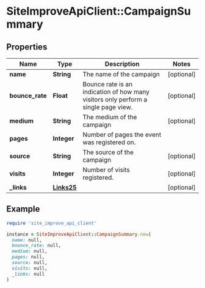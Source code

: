 # SiteImproveApiClient::CampaignSummary

## Properties

| Name | Type | Description | Notes |
| ---- | ---- | ----------- | ----- |
| **name** | **String** | The name of the campaign | [optional] |
| **bounce_rate** | **Float** | Bounce rate is an indication of how many visitors only perform a single page view. | [optional] |
| **medium** | **String** | The medium of the campaign | [optional] |
| **pages** | **Integer** | Number of pages the event was registered on. |  |
| **source** | **String** | The source of the campaign | [optional] |
| **visits** | **Integer** | Number of visits registered. | [optional] |
| **_links** | [**Links25**](Links25.md) |  | [optional] |

## Example

```ruby
require 'site_improve_api_client'

instance = SiteImproveApiClient::CampaignSummary.new(
  name: null,
  bounce_rate: null,
  medium: null,
  pages: null,
  source: null,
  visits: null,
  _links: null
)
```

